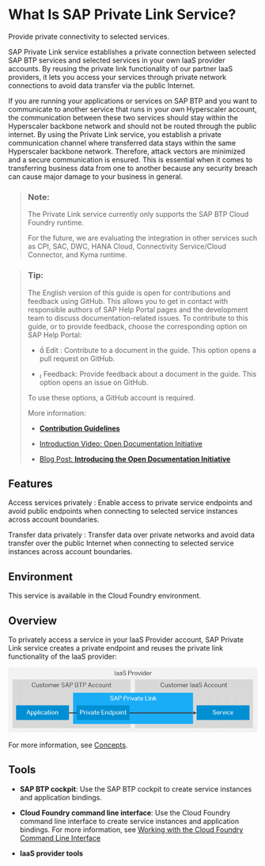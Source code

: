 <!-- loio3eb3bc7aa5db4b5da9dcdbf8ee478e52 -->

<link rel="stylesheet" type="text/css" href="css/sap-icons.css"/>

# What Is SAP Private Link Service?

 Provide private connectivity to selected services. 

SAP Private Link service establishes a private connection between selected SAP BTP services and selected services in your own IaaS provider accounts. By reusing the private link functionality of our partner IaaS providers, it lets you access your services through private network connections to avoid data transfer via the public Internet.

If you are running your applications or services on SAP BTP and you want to communicate to another service that runs in your own Hyperscaler account, the communication between these two services should stay within the Hyperscaler backbone network and should not be routed through the public internet. By using the Private Link service, you establish a private communication channel where transferred data stays within the same Hyperscaler backbone network. Therefore, attack vectors are minimized and a secure communication is ensured. This is essential when it comes to transferring business data from one to another because any security breach can cause major damage to your business in general.

> ### Note:  
> The Private Link service currently only supports the SAP BTP Cloud Foundry runtime.
> 
> For the future, we are evaluating the integration in other services such as CPI, SAC, DWC, HANA Cloud, Connectivity Service/Cloud Connector, and Kyma runtime.

> ### Tip:  
> The English version of this guide is open for contributions and feedback using GitHub. This allows you to get in contact with responsible authors of SAP Help Portal pages and the development team to discuss documentation-related issues. To contribute to this guide, or to provide feedback, choose the corresponding option on SAP Help Portal:
> 
> -   <span class="SAP-icons"></span> Edit : Contribute to a document in the guide. This option opens a pull request on GitHub.
> 
> -   <span class="SAP-icons"></span> Feedback: Provide feedback about a document in the guide. This option opens an issue on GitHub.
> 
> 
> To use these options, a GitHub account is required.
> 
> More information:
> 
> -   [**Contribution Guidelines**](https://help.sap.com/docs/open-documentation-initiative/contribution-guidelines/readme.html)
> 
> -   [Introduction Video: Open Documentation Initiative](https://www.youtube.com/watch?v=DwxrZ6ET3Yc)
> -   [Blog Post: **Introducing the Open Documentation Initiative**](https://blogs.sap.com/2021/05/20/introducing-the-open-documentation-initiative/)



## Features

  Access services privately 
 :   Enable access to private service endpoints and avoid public endpoints when connecting to selected service instances across account boundaries.

   Transfer data privately 
 :   Transfer data over private networks and avoid data transfer over the public Internet when connecting to selected service instances across account boundaries.

 

<a name="loio3eb3bc7aa5db4b5da9dcdbf8ee478e52__section_mkl_rrc_zsb"/>

## Environment

This service is available in the Cloud Foundry environment.



## Overview

To privately access a service in your IaaS Provider account, SAP Private Link service creates a private endpoint and reuses the private link functionality of the IaaS provider:

 ![Establish a private connection using SAP Private Link service .](images/Private_Account_Overview_56b73fb.png) 

For more information, see [Concepts](concepts-6c7c8a9.md).





## Tools

-   **SAP BTP cockpit**: Use the SAP BTP cockpit to create service instances and application bindings.

-   **Cloud Foundry command line interface**: Use the Cloud Foundry command line interface to create service instances and application bindings. For more information, see [Working with the Cloud Foundry Command Line Interface](https://help.sap.com/viewer/65de2977205c403bbc107264b8eccf4b/Cloud/en-US/2f1d4abd0f9f4760a301f43513d2efa6.html)

-   **IaaS provider tools**


